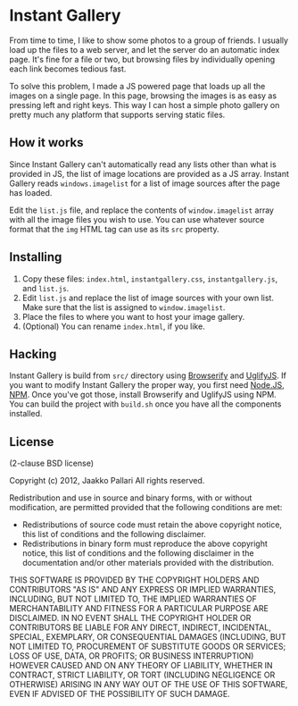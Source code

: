 # Instant Gallery

From time to time, I like to show some photos to a group of friends. I usually
load up the files to a web server, and let the server do an automatic index
page. It's fine for a file or two, but browsing files by individually opening
each link becomes tedious fast.

To solve this problem, I made a JS powered page that loads up all the images on
a single page. In this page, browsing the images is as easy as pressing left
and right keys. This way I can host a simple photo gallery on pretty much any
platform that supports serving static files.

## How it works

Since Instant Gallery can't automatically read any lists other than what is
provided in JS, the list of image locations are provided as a JS array. Instant
Gallery reads `windows.imagelist` for a list of image sources after the page
has loaded.

Edit the `list.js` file, and replace the contents of `window.imagelist` array
with all the image files you wish to use. You can use whatever source format
that the `img` HTML tag can use as its `src` property.

## Installing

1. Copy these files: `index.html`, `instantgallery.css`, `instantgallery.js`,
   and `list.js`.
2. Edit `list.js` and replace the list of image sources with your own
   list. Make sure that the list is assigned to `window.imagelist`.
3. Place the files to where you want to host your image gallery.
4. (Optional) You can rename `index.html`, if you like.

## Hacking

Instant Gallery is build from `src/` directory using [Browserify][] and
[UglifyJS][]. If you want to modify Instant Gallery the proper way, you first
need [Node.JS][], [NPM][]. Once you've got those, install Browserify and
UglifyJS using NPM. You can build the project with `build.sh` once you have all
the components installed.

## License

(2-clause BSD license)

Copyright (c) 2012, Jaakko Pallari
All rights reserved.

Redistribution and use in source and binary forms, with or without
modification, are permitted provided that the following conditions are met:

* Redistributions of source code must retain the above copyright notice, this
list of conditions and the following disclaimer.
* Redistributions in binary form must reproduce the above copyright notice,
this list of conditions and the following disclaimer in the documentation
and/or other materials provided with the distribution.

THIS SOFTWARE IS PROVIDED BY THE COPYRIGHT HOLDERS AND CONTRIBUTORS "AS IS" AND
ANY EXPRESS OR IMPLIED WARRANTIES, INCLUDING, BUT NOT LIMITED TO, THE IMPLIED
WARRANTIES OF MERCHANTABILITY AND FITNESS FOR A PARTICULAR PURPOSE ARE
DISCLAIMED. IN NO EVENT SHALL THE COPYRIGHT HOLDER OR CONTRIBUTORS BE LIABLE
FOR ANY DIRECT, INDIRECT, INCIDENTAL, SPECIAL, EXEMPLARY, OR CONSEQUENTIAL
DAMAGES (INCLUDING, BUT NOT LIMITED TO, PROCUREMENT OF SUBSTITUTE GOODS OR
SERVICES; LOSS OF USE, DATA, OR PROFITS; OR BUSINESS INTERRUPTION) HOWEVER
CAUSED AND ON ANY THEORY OF LIABILITY, WHETHER IN CONTRACT, STRICT LIABILITY,
OR TORT (INCLUDING NEGLIGENCE OR OTHERWISE) ARISING IN ANY WAY OUT OF THE USE
OF THIS SOFTWARE, EVEN IF ADVISED OF THE POSSIBILITY OF SUCH DAMAGE.

[browserify]: http://browserify.org/
[uglifyjs]: https://github.com/mishoo/UglifyJS2
[node.js]: http://nodejs.org/
[npm]: https://npmjs.org/
